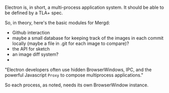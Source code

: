 Electron is, in short, a multi-process application system. It should be able to be defined by a TLA+ spec.

So, in theory, here's the basic modules for Mergd:
- Github interaction
- maybe a small database for keeping track of the images in each commit locally (maybe a file in .git for each image to compare)?
- the API for sketch
- an image diff system?
- 


"Electron developers often use hidden BrowserWindows, IPC, and the powerful Javascript `Proxy` to compose multiprocess applications."

So each process, as noted, needs its own BrowserWindow instance.